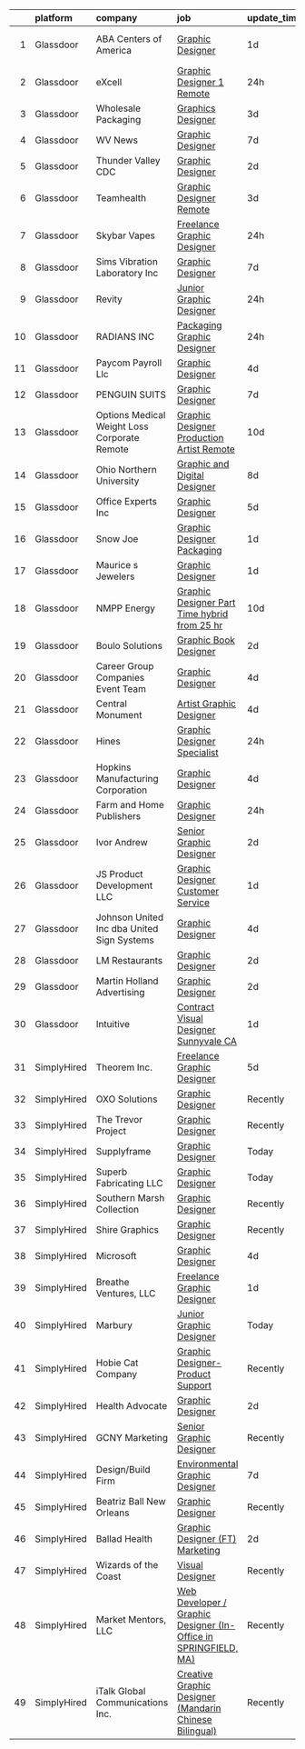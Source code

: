 

|    | platform    | company                                         | job                                                                                                                                                                                                                                                                                                                                                                                                                                                                                                                                                                                                                                                                                                                                                                                                                                                                                                                                                                                                                                                                                                                                                                                                                                                                                                                                                                                                                    | update_time   | location              |
|---:|:------------|:------------------------------------------------|:-----------------------------------------------------------------------------------------------------------------------------------------------------------------------------------------------------------------------------------------------------------------------------------------------------------------------------------------------------------------------------------------------------------------------------------------------------------------------------------------------------------------------------------------------------------------------------------------------------------------------------------------------------------------------------------------------------------------------------------------------------------------------------------------------------------------------------------------------------------------------------------------------------------------------------------------------------------------------------------------------------------------------------------------------------------------------------------------------------------------------------------------------------------------------------------------------------------------------------------------------------------------------------------------------------------------------------------------------------------------------------------------------------------------------|:--------------|:----------------------|
|  1 | Glassdoor   | ABA Centers of America                          | [Graphic Designer](https://www.glassdoor.com/partner/jobListing.htm?pos=120&ao=1110586&s=58&guid=0000018175935da8a6076cb05e5c23cb&src=GD_JOB_AD&t=SR&vt=w&ea=1&cs=1_eb034f1e&cb=1655535001376&jobListingId=1007945159446&cpc=56C4EA4A1A191A49&jrtk=3-0-1g5qp6ne9r06s801-1g5qp6nemkcmq800-c04f9b51ac07e505--6NYlbfkN0DdNONLqhA8z6QrX6vw37qu8cGScUjPKwqVQr3YAsb4-4WTJI3A_wgZHtPKp3tlbSyo1TmHtCwEmZcLf5qFTJxObaALrmLg-3GFEGfL_9TNbCaORMoFGOQifypC56rkeJIVzbmObVa9mkGwU23GvfAWZI0zFobo4tppRH3GlEiah4NblNFZ2AsnrulynuDNOzwooKVLng3Sghg3hgwnQF5iLNxplJXW0F2JGfSwI5b1b43qbAfdDpyd7umlfZz3h1PG3ldoXyqP1c6Adzv_4E4nMZfzaB_bE7nrsB1a-xSwDLZyzXtc6UtNrghhwEPjGiy9GU6cBmgayrwIgHJsHlYvtEMuMtSG7EYrGm-4uC4o6eVsZR8rgqLfwraVzoRwG6uD7rQ_DIx9bxF_YhVkThthXxPu4KTaJdzhfly-dJtyjrCWhn5UfxgzK_OhS4HEQggp6INwPa1wVB-xAuO16UdOG-utO28fAxLKKC4tHHMCUbkv_5tJ7pecBeiORnqdJlc%3D)                                                                                                                                                                                                                                                                                                                                                                                                                                                                                                                                                              | 1d            | Fort Lauderdale, FL   |
|  2 | Glassdoor   | eXcell                                          | [Graphic Designer 1  Remote ](https://www.glassdoor.com/partner/jobListing.htm?pos=130&ao=1110586&s=58&guid=0000018175935da8a6076cb05e5c23cb&src=GD_JOB_AD&t=SR&vt=w&ea=1&cs=1_1fbddbd1&cb=1655535001377&jobListingId=1007948272604&cpc=B63DE67CBF13A213&jrtk=3-0-1g5qp6ne9r06s801-1g5qp6nemkcmq800-c470214e33a7c3df--6NYlbfkN0CmxzYmQvvXo95kKnv9JczyZxfBvvIE5_ipFU4pETan2I-OTHVfNCd-XmhQAEO5gdzsrwVc1z4RQDu8sW28uhcna21rnlwKt1y6Fg26rKA4iEEU9eAvkGyDjpd4OS9St4z4zQREkx_wV8_cPcYRKkONWNAoA9OAIG8q8Lgh3v1g6lCLcCYW4SwCvtFoot46eVjNKwi_mftb7Pn1M-cnTyPuVnBMVOpZiokU1yTPv5gNkEGlmLt6RlzXA7FQvS1tS6tY47HiVFocasrx7W-sbokzql8rYHlE-6CDKVVbRYuvTvLxAU2_xbz2UMhQPqgZwsVsP_XJfxqthwO1gCyyurqvM2MvVDEFC7veyNRrchKJmlKhbjsbeVLjnmxuK-FXmhSHFpjjXnWBmjbz7dU6hXjmWkMR0y8oF_0bI_4PTQ_n7Tz8hsEYHhNWqt3qiOTVWR46UK2tisBgTGF5BXlWzM6iEM1LdSWxSZof_vXRBTgfFAr0KtgMYNUxSX9MNFKn8fPRmx_qzMhHD0Tuwp2RVmKvZ5-UypJ8NGzfNnDUNgDawZ9PxNkRS6YFmXTq59Mb6C7XojRuWDdkC5p1e-nZ98zdUuKUThZXuwmDx70pyjKC7n92aOH3KpzpQ-QIYuQbYLMhnK_ilboGSKTjld2eyoALGthvQU7et9JNEo3YuO-QaQ4K-YeMOyQD-IE2R_6MTB5zljzFAYfKFpqm-q_E2ez4X_lx9cX9dwzblMwQdK1vJ1A-oaWqQ8f36NZebHl_vyK2q7HYnJ0FFsnjBxVpgHaY3dtGNldeXRJRThBM5Puaw-l9_s3M_OeXsSVpUitxgFLX-7vJIR4egTvYrNwY8xPbn6yoywbLCJsz2ULUY1xwn8wi4qcibKbMqd9wxHhLvkDYNHQsHrFBZvN180HsqRb5wI6BFDCCZQ_OLIQUit2I1ZOswzxiljlZdRSPL8ClJy7cEBG-bCFVQZ4brIIUP9LnHlKTRrJ_GmNAvgzFji-SuX4bAwBj8aYVOQz94srD118V-aE4JAsbmwQ8H2CfcEQs) | 24h           | Redmond, WA           |
|  3 | Glassdoor   | Wholesale Packaging                             | [Graphics Designer](https://www.glassdoor.com/partner/jobListing.htm?pos=119&ao=1110586&s=58&guid=0000018175935da8a6076cb05e5c23cb&src=GD_JOB_AD&t=SR&vt=w&ea=1&cs=1_2d98b5cb&cb=1655535001375&jobListingId=1007940301707&cpc=6BBECBC74F3AC36E&jrtk=3-0-1g5qp6ne9r06s801-1g5qp6nemkcmq800-503a9bff55137306--6NYlbfkN0Awap0Ss84xjr4PbLTh_lSRWQtTfyWQ47DnEpNBoAF8LcXbi7sanRT1iM2Na1uhNmpVQkHIfSm2aIfhJKCfeRz63ehLNgn1dbfzJgs5ZXxEd47M496KQAfIWxNdOOl2B9K_QO6xwIyoameBNrWcXHJp59sPOQEpAhfUVzcnbXiy0w_PIxGYYqel0APBBNcalO5xKjs1R1hmbpS6iR6tBvKvJmEIci7012kSJ7BABY5zaPsL28M4tFYiL-7CbJhAiaUFZjIRBu1v7xdZLEnbCIOiuUOSJEUmdKUP5Zumpm0aQX7Fq1Q5usiAWfueGtDasYhVmxq2OrCuGxpJU4y4T0CAdbPRpSQlGGaW1qEEZ5WchVklm202BzER9VEFtJDS8EfWtmZFL4l1WMFS3zYMQXEmx80oi_PAI7pnM1BdLR9Wg84BA8_cE-bqB3Wd-24InFb1icbeJ-XE_hZSyceY_usPkNGGKR5Cu3rIgTm4NVvBNKTk1NhpcRk55kFqs0sjMdo%3D)                                                                                                                                                                                                                                                                                                                                                                                                                                                                                                                                                             | 3d            | Newark, NJ            |
|  4 | Glassdoor   | WV News                                         | [Graphic Designer](https://www.glassdoor.com/partner/jobListing.htm?pos=117&ao=1110586&s=58&guid=0000018175935da8a6076cb05e5c23cb&src=GD_JOB_AD&t=SR&vt=w&ea=1&cs=1_55b39784&cb=1655535001375&jobListingId=1007931310776&cpc=2069669CCECE0501&jrtk=3-0-1g5qp6ne9r06s801-1g5qp6nemkcmq800-5bd1e58282d9b804--6NYlbfkN0DK2-tKwDKxcGMlb8x4qaT4kV_-6hBBILV_JuVtcphrgqhGCsRZNXtpTc9QjN2GSbzu_hOytVJd3R-L5-mFjH0w7HeI59-gYYRvQT4dQKvzTLMqvcqFLjerTnq_LvePslS_YugFcrGkJbfDcPA_4kkukg3yXncFOjRMdZuqgzH1UAsiu_OutDPM3tQ6IlmIHMY69Igs0hxnszZIoM50njFt4YEMXSlB7mJ1cmgwyZw2mwgkdWzVu8V7H5HALv9_QycpMFL3adqABrYjXNwatsvm4xteQgpybHWTsXCT8zi3YsVHkA2MehI-wWnRHNJ1Rr15Zz-t_rvoGSS45nfP-7u5y22rBMdivIxTWmPH_6HekegcR6UvoipsTMK-0l4ezGEOPBDdqMqSOZNraeFNy1E1LRq03JOpO6wETErLv17XaL4mckaMpz4B67lna18x_4f2AFYXgcEVRiKyKh5a0y8OjzkyzWAkpIiJZ-0IcR97HwqGJpXC0PknAnBDLowH05g%3D)                                                                                                                                                                                                                                                                                                                                                                                                                                                                                                                                                              | 7d            | Clarksburg, WV        |
|  5 | Glassdoor   | Thunder Valley CDC                              | [Graphic Designer](https://www.glassdoor.com/partner/jobListing.htm?pos=112&ao=1110586&s=58&guid=0000018175935da8a6076cb05e5c23cb&src=GD_JOB_AD&t=SR&vt=w&ea=1&cs=1_1e7107bc&cb=1655535001374&jobListingId=1007942220928&cpc=63C68CF611DF075E&jrtk=3-0-1g5qp6ne9r06s801-1g5qp6nemkcmq800-d5d5e86b7f37eaa7--6NYlbfkN0AO-lx13pzomzdSppJUWL3QXsQT8oyFk4U4LWH8QC50CmdwjmX8DJUkYVf71zKxKllEtE92kM1wqpWz9gDvH2cbK-kall3C-tON0NMYtlW2RYcAMNnWlsC_4Q_AwmdWhK8f0_hQ-ziIHZUhZnc0Z4MYLFaAiAzZpapNPukqineZSiA00hVwGJI7aw-iBLa-Kwya9HnnvapptiHzr7DtcfJvV-Yfhli3XB1Fmhsck08maGtnZ76zc2Kcnd8EnAhtHgRT76rrMa1cKV567UymPvb2VOm-1SIT722n47cmqPoYVLWtbyY2ruEFlie_SVFBWpW10UI2pOP4floLg5AB5K8ZOBiABtx39R44KFMMvahjCL2qv3oojhX_JPySJdKEXl4u5kwquI5je4FfDU8KJIi7jsem7CYI5TmpkCUFSEsPTorVA5qgFPBF3-zBsQeN0E7YZ2IHEwKpxIith7yuY6SpdX4w3vhyVYXgnwH2de1QQg6X38GMjgyZNN32MUAzwflPAVjQemijAQ%3D%3D)                                                                                                                                                                                                                                                                                                                                                                                                                                                                                                                                                | 2d            | Porcupine, SD         |
|  6 | Glassdoor   | Teamhealth                                      | [Graphic Designer   Remote](https://www.glassdoor.com/partner/jobListing.htm?pos=126&ao=1110586&s=58&guid=0000018175935da8a6076cb05e5c23cb&src=GD_JOB_AD&t=SR&vt=w&cs=1_9db860f7&cb=1655535001376&jobListingId=1007939772563&cpc=47CFDC01B3F81FAC&jrtk=3-0-1g5qp6ne9r06s801-1g5qp6nemkcmq800-44e5ae7485aa3032--6NYlbfkN0B7JmfrMhpJRSMUlHaLP4NRjF3FJg9cb0WKAV__BHI06IkPPY2OTo0TLZctw764p0EF7EBN3xUex5YquRxeNFP5LFfxTk1sLWOywg3ZNQYw8pyARnZZlMMyR2Q2Qzp228xK0w1E9WbEMa44hiiJaN4k2YgrakggvdLEHOXa6kUBfzfNa5W1-6BwqnoNaWW6_WWkbKN2oGIOwpOKE19SPIviRYauLllTYewHXzPnoQ71yc-9w98l-JFEoHw-FbjG_oOKn1f6DOdfg_k0grzcw8o0JZKnF1iguygFmEFbTRkH4kAVCQV7ZzIjIZA5pjnxN8vjNlDSxFGJ9NCKR8n1sfyvawLQ6eJ-6G3zjrmNEjSq3JOfU0UDXMPs1oM69ebbdNS4ZnguMHMZiBGXHc3jfQlxWDmWTazN_wCLtc2Rb1lAxiX2dOLAO0qTeNEM88HM3LQKHXFPAhOAUk0wOmjKzXtciu3lL4bWf7ci2s3ZTU0ki1A7OwQIO9hYMkwo7TkkGcdWzkCgLauNtlHFbg0f42yCJi9cpzYAww-knUbm-I0O8sUtZIljI_EAYbMvKC83UCS6Tjjl56r0nQ%3D%3D)                                                                                                                                                                                                                                                                                                                                                                                                                                                                            | 3d            | Remote                |
|  7 | Glassdoor   | Skybar Vapes                                    | [Freelance Graphic Designer](https://www.glassdoor.com/partner/jobListing.htm?pos=102&ao=1110586&s=58&guid=0000018175935da8a6076cb05e5c23cb&src=GD_JOB_AD&t=SR&vt=w&ea=1&cs=1_12c464de&cb=1655535001373&jobListingId=1007948284391&cpc=F5E96E35A1725171&jrtk=3-0-1g5qp6ne9r06s801-1g5qp6nemkcmq800-57f7afc741dfe787--6NYlbfkN0CHpSnjIPxMtekS58WZl5Olhjo2iWL5RjE_Boe0ccr3FrdQcWsIa6cPpDX8CodFmSEwS3vkOcXe-FLj_3SaI84BhLpukB3UvNR0aZbE3GIGxGajYkm8atln_tPVdOYF8cNK-pIO4Genp2pcDZMHKjSvIoJSFerq_SwkMISZD4sIFe6UhhMkVgT7gZJ0tzJ2iJ4JSfAtc2zJQcl1hIfiNzx1Lgzd3slsSaaHoJ2pEacv2KRYmyLRYakQqxeZeH_W_lbodREsWCi-SAsX5L99iRJtzXJwdHuysl8tlA99rL3yc2lvYGT8pB7Q_LMM9vxdBgufi4xarw2URiOdQCrXICYGNGQNhavSiC8G7Vi8NCrejQrHcrMvDP2GZDg6U4Lq20xC3tJr_MMgydpN7924dQy6sOTPAt-cHF6ePRjBPeyB41jVtHuJurPZk_M5Br4lb4gyo25MNrfyGff9RWsYFhDPN0hTY9oRdQVudif6Uzhmk7ixxyQdJZGQvQYTV0lLVPo%3D)                                                                                                                                                                                                                                                                                                                                                                                                                                                                                                                                                    | 24h           | Remote                |
|  8 | Glassdoor   | Sims Vibration Laboratory  Inc                  | [Graphic Designer](https://www.glassdoor.com/partner/jobListing.htm?pos=116&ao=1110586&s=58&guid=0000018175935da8a6076cb05e5c23cb&src=GD_JOB_AD&t=SR&vt=w&ea=1&cs=1_3bfac9fa&cb=1655535001375&jobListingId=1007932196582&cpc=0F120DD93C91FC85&jrtk=3-0-1g5qp6ne9r06s801-1g5qp6nemkcmq800-576d7f8519144a41--6NYlbfkN0B8kbCzxjhyIGkIGFiOZRed46oypKa-lsFn-Qo5dey_H1opgKr0Ap-Ckkpx7CxPotyaQvFL6YHLGIwLffO16fc74LEvvGijQJIotQw4-1aMBxxRaX9pHy7jykI1b6xItmyqYF1OfHszAPEAvAK-vRmcdt1oteHayHXDgFt5n3_vJXcJ-qJgAo7IlzLtvc4-c_3qb6o2V6WUqo1nWFk-APJD1R6Wgu7bltUOsEw62b-OBFhx0MOQr73RJu7k7h89gir4i8vDO4drhh0xHEPGB8JKKmGkbC8oiOP1v9sGXcKdqNBnwKKzG08bil0QqU7TZZWJIpJpW4poOUbz46ZKI06Ap0JfIwJvnOq_nbKBVegFecu5hRABJD2c4BMURZb9RIhcpNki2qdgjddIWXdzqJJaBmOyV44LE1aK6gom8OxGunY9YZo7ROkzJtHH51YvuyDB3MMPZkO3eCY_3xrGjPhkA8s2ula6y2bdBbzaxR7IIDMpBxpZnLHUPBOFYp5mSdo%3D)                                                                                                                                                                                                                                                                                                                                                                                                                                                                                                                                                              | 7d            | Shelton, WA           |
|  9 | Glassdoor   | Revity                                          | [Junior Graphic Designer](https://www.glassdoor.com/partner/jobListing.htm?pos=113&ao=1110586&s=58&guid=0000018175935da8a6076cb05e5c23cb&src=GD_JOB_AD&t=SR&vt=w&ea=1&cs=1_0a72e7d6&cb=1655535001375&jobListingId=1007947822605&cpc=9BAD89CD83072753&jrtk=3-0-1g5qp6ne9r06s801-1g5qp6nemkcmq800-cc29676bdd1971ba--6NYlbfkN0C2ruSLbldHgJRxGqX58M4ekFWuaOJ1Xy3nZgzYPyc2Kz6crGAHlAQbU0hG0XVEOP3E3poidPkFLwvvK1lyeRUB0bzs3rtB55w-QR9WbHs19T_oZx1B4JqiqK1E3pVifp5TReVsi-5FIG1-pl5IxlRw8VGEywaGgK9QZSepB3XKaImlb4aiz93RJ_MZeyAcWVIk9EIPMpEe6daQ4clwNiY1A7A7Q8NERNOwGxtDq-VZKQlGQdeBmCuJdSa3zgL5OuzsRNVZZLPcq2AWS5PoirjBfovCTc9r2qshxvrafOid6dcHSqJboTLVFt9ZB20tmQRR_eYPDv_ai10qpqBn5ly3QA7HMt2GqhTGQ70Wm6S2P1S34onhAJounfJM5z2j9mszhbx5rZmvHGee1lxaNV_9XbzAhSqIMmgULw-gYxSjG2byFFDSDm1RLPzPjYS9asrZjcYkn9M6328EzXfBjAZOeUu9CuXWkJvZqV2gHn1sa_fFJlLkqzs2M7TWRIw1FKAWUx-A0N0mIA%3D%3D)                                                                                                                                                                                                                                                                                                                                                                                                                                                                                                                                         | 24h           | American Fork, UT     |
| 10 | Glassdoor   | RADIANS INC                                     | [Packaging Graphic Designer](https://www.glassdoor.com/partner/jobListing.htm?pos=123&ao=1110586&s=58&guid=0000018175935da8a6076cb05e5c23cb&src=GD_JOB_AD&t=SR&vt=w&cs=1_60bffe8c&cb=1655535001376&jobListingId=1007946988252&cpc=DE56C24FF6DEC286&jrtk=3-0-1g5qp6ne9r06s801-1g5qp6nemkcmq800-b27725c50c5ca8e6--6NYlbfkN0D07vLZ4xM8mKzszrEYfu9VZ6IU09gEJxuyJWm3vO66-WphVJ9UnreVE0E2KdCQvQ8o3kTVL-Bhwn_3drdZVdPrjzkPHVb-UWCEY1h15NYLNk-EjY1yQXckItqfkYquK2o4SdzJjz8_nMszK9T6ldviw3WSLdKEXQEpZHgFr0c_oWIUvTPpRlNj2kgYFiy3Hf6GLHzoTHjsTgyQDkoWXdyyNonzDspALxedNgaLc1cJLl8FVUO-u8hewAYx34hmQ5rxX4m9eWhyavY3W28Qci-44bKlnkIz0NP2wIZc5Jwnes2aGPP2_UDAJLAU5zP_3SG7xTD0iewRQqgp0noLKUpXa0nUbFCUGhcznr-11KiLaGIrttcRmn3_sxcTMbXIU497MDbBtI8wv4LzY-B14ynNCuIjWRvqBEtD66RPK9AxnIJc6tOwyh06KYG8RwsbeYAP8kJvK-bqUAW0j_IhAMdRtfS4j7C_99o%3D)                                                                                                                                                                                                                                                                                                                                                                                                                                                                                                                                                                                         | 24h           | Memphis, TN           |
| 11 | Glassdoor   | Paycom Payroll Llc                              | [Graphic Designer](https://www.glassdoor.com/partner/jobListing.htm?pos=128&ao=1110586&s=58&guid=0000018175935da8a6076cb05e5c23cb&src=GD_JOB_AD&t=SR&vt=w&cs=1_bbd1ca49&cb=1655535001376&jobListingId=1007936919004&cpc=217C45A42544DB93&jrtk=3-0-1g5qp6ne9r06s801-1g5qp6nemkcmq800-64f2f5df972715e7--6NYlbfkN0DpgGw-HIcDKIrGkThvmUQVo__cmgBjIYVPEhWPn8NA_hL6kGYuvPJaInvVc2ZU6fVIXURtqZKxwHJ_7qdTNVbNKZjzFVeZ2cuV7NJFGAVgQbhRXlPJ3GGIpOeSWrfoSr2Te54ZQzOziz-yhXUXuAGBN0j3bhTrJwOQ3rTN9p-TJSXoQ2zfEU89Yn7-EveJb4OnAgFOsd3wIoz2S2mKw0f15PzW796jd51m6DojSQ2HtFcHu_Pa7fsixSAueHnWoPnUOoBY5auFEgd0gsmfe90kaS6gAM3T7n2yVfjMIhpJJdZPtQLH45LMyOwLBklPkOnPOwYhl-Uz8--Sno6fmc4oKU79Kzg7JJshuK8BvaIM2YwRH8M2hfSQYXADwJaDwHkX9l3k9vHr_PJrebW3M9urFlBcM9KxGzyqOevPa8MCfri4CRJAZu34rhZyE2JeaMNRNNdenznHUavMd42sNjzlKjEmZ4FbEjBo0fZhepBTDmyxAIjzl-FM4XdTHl5fbHkb9l9pjC4nn8tf-6PBN2ovJpUPN7IeYOPrzgpNV4cp_Q%3D%3D)                                                                                                                                                                                                                                                                                                                                                                                                                                                                                                                     | 4d            | Oklahoma City, OK     |
| 12 | Glassdoor   | PENGUIN SUITS                                   | [Graphic Designer](https://www.glassdoor.com/partner/jobListing.htm?pos=104&ao=1110586&s=58&guid=0000018175935da8a6076cb05e5c23cb&src=GD_JOB_AD&t=SR&vt=w&ea=1&cs=1_2b58d3e9&cb=1655535001373&jobListingId=1007931703718&cpc=AF02A8F32FEE2001&jrtk=3-0-1g5qp6ne9r06s801-1g5qp6nemkcmq800-295706155d071add--6NYlbfkN0CB1tmP7rfbaHtYFmPjg1Xv8BJr6DUbyz0HQmM4H563AjxRjcRiypFG5eHhX0ZPISiHZ9rKFkU_R2012U8F7zarl_g7acRfIj56dqTCgc3rf1xYelSwyDUG7Zu9xpDhlNiONg5rSR_UbOtom-D-1D9vou1FBjNO27Fp_vy5yBZrbTZxP9s40emroRXN3AY1ehfAkkbhNlsv4X20WwckXRjY-khKj2DtA-x2O986K5kA6GJCz6X-lyeNzvFv12Da294-DZIib5RGdR4jYOjOAdIItdaMnK0PqOhuHfhOMmqZOyQHE1yZArvX7XCMKT35qtn8U4BMhcjkqvFNZkk-a1u8eQuM92GZQ5Qnn_wdmtozx03Tj95N3Yk1dxXaHjsa2LEj7LJB6YYLCrnyujuvrY-ayojS1JklnMHlQnPkn2WzpuwtikbvT_ty7RuR-ZIM5Eiqy-DG5uuzZIS7X4NbmTUK6lZdA0cKIfcpNB-hELrKzq1-LTjNcfoBEmRfzR77O7Q%3D)                                                                                                                                                                                                                                                                                                                                                                                                                                                                                                                                                              | 7d            | Boerne, TX            |
| 13 | Glassdoor   | Options Medical Weight Loss   Corporate  Remote | [Graphic Designer Production Artist   Remote](https://www.glassdoor.com/partner/jobListing.htm?pos=125&ao=1110586&s=58&guid=0000018175935da8a6076cb05e5c23cb&src=GD_JOB_AD&t=SR&vt=w&cs=1_72585048&cb=1655535001376&jobListingId=1007924226699&cpc=32EE424DE2B657EB&jrtk=3-0-1g5qp6ne9r06s801-1g5qp6nemkcmq800-2bf8d94c5823c0bf--6NYlbfkN0AmAiFrx6EDHmlxYwsl_Sd7CYI91iAkAKqr5ypBzonM2K9-h3HOtVLToDNI3o_6pzCXzk4SrtVfH8J3kFo5wEMzD0DvpkXXecRMRlEjc7mH5J1zl8BnTgvlx2HxHTYNpVDskgwnFMZtj7k9Sc_s5P8ya22oMSSDmAVyrsZbNQaW9oTPC9sKCFNLDXQlymv8J1yXU6WCdK8IWkrJtdaT3pg6x2FJGGAgUIBQT-hwoNCYIaat8lZX_Iv-s8QateJwY8gKYu8WNDskLFlk0E8Ombu2KA5A1AvWpaohmqV04lDaf3dzwpwQg9zDyI2ceI9anM2BVX_XhwHiOQ3hPev4K2zGrr3qTpX5KYudBvpC8esVq2oapUVwyLV5E7GkaKWQMUdMMCuOo8jIYKCRcp3GLb69BEfSAomdww2wVPv8NnOcaAgT5eT-E1Om5QLNnEm8svRJH7qSGHKaYTvSqNHCgauExlKj4tebGOOdJnwKV6OCC1Mw6_OWZZmnewtENqNXnVrWfRe77DNhkzuINPwVgfPPlzgDxbwsdikxnrg3MUd6Au8VsMFiHh2nqbwMnXimiQuAmYaJm5xgdsy-Z6_R6ogD9qVlR5fmT6VU5x5iKSzPS5IttWAGf3tAGHjsF7Mzvck4OtSh0H_yAQ%3D%3D)                                                                                                                                                                                                                                                                                                                                                                                          | 10d           | Saint Petersburg, FL  |
| 14 | Glassdoor   | Ohio Northern University                        | [Graphic and Digital Designer](https://www.glassdoor.com/partner/jobListing.htm?pos=103&ao=1110586&s=58&guid=0000018175935da8a6076cb05e5c23cb&src=GD_JOB_AD&t=SR&vt=w&cs=1_c6f14286&cb=1655535001372&jobListingId=1007929702602&cpc=D1854919426062D1&jrtk=3-0-1g5qp6ne9r06s801-1g5qp6nemkcmq800-67f50c84ac550faf--6NYlbfkN0CL63aioA1SaoB0GgqPQ_RqRqbtnG3m1o0WbEmH7ZwtnCIL8zVPcSljMuDetbDeVLEo-RMnELe1gA8YaUKhzTf4LStZwe3uXp4Bc3QhXb4EtkoMTUWmQN7S_WCAz4lMLo0tY6qOprw9U1Xt2UtgnUbexmE_H2506xB9oFJCxbGjOhn1jGOT4oedw1xoSn41WfRH4dDsFCuBWwckgfrk1jlam4CqUPYTrT2AvvUwHsR4jOLHkXse0cHx3ByQbQ2-7T3z2bze4AAd5bMo002ZlB1eKGkEyEbZ_C3G7DMO8EZJ80tXF6VG5z-4fEf78pF0SM-ysTa0lylg3Qlpni7E-BbYLUmtAAaY6Fj1rxnEjj-qNhgVDFpClb8pKD2G-8UGAjj8W7kXjCamhAUqvfPz1z-eNAsfIIEER3ZiLqqz7cykK_VnCC6Dz4H7KNKkGD59kHMASeKhDlkr-BO7rlWi0ZlbaxnOi6M5hVcX2GL6XqFDk_JmjgKwBrgTa-6l2aRHChvZ7Ep0c-sWTcMb63DGqZ1ZYpzMvKUBZ4Y%3D)                                                                                                                                                                                                                                                                                                                                                                                                                                                                                                                       | 8d            | Ada, OH               |
| 15 | Glassdoor   | Office Experts Inc                              | [Graphic Designer](https://www.glassdoor.com/partner/jobListing.htm?pos=101&ao=1110586&s=58&guid=0000018175935da8a6076cb05e5c23cb&src=GD_JOB_AD&t=SR&vt=w&ea=1&cs=1_a7ed843e&cb=1655535001373&jobListingId=1007933803818&cpc=13B2A17BC67BBEB6&jrtk=3-0-1g5qp6ne9r06s801-1g5qp6nemkcmq800-9bf84d64f7896e20--6NYlbfkN0BzyIYrTMR_AjNKh_kvAG8N613gtHPANQ3sdLTkrtBd-5uEBpCZnEceCY3W4I9hTOJZIYrmx9sWhbHyk5G4AfdAqzB6sI0ihGZG7NNGR9b29UU3RHiIHOgr50RCsfXITGj2i02zJrLF60VAnj8YE7IqkPiBxCHFBFp1Y__8PEd3occ0o9r_ZvHXkpFINb-jv0e0kT2ZLpIhH2wdWO6_Bf6SDyRnn16WeI-ZzR_VY3yUeCpHlUMS8MCj4NeRQ7HHbCZvkMTzu7lU2bS6Tj7ei1PaIPyD3IjHxmAzW9870F6tUjA4PA_pmGyH1Km4bFDwjmNGaEewFgsK7wK10YyZS6Dv_bgSe8YcvZQjE5rDPODDDLOT-FPykkcVJWTkiFTVa4xHwHH6htidpBNYvk7gv-2pXnKLSAbdJSkaHZ3JdXWR_DF38CrR_wiYeL07HmGFNClTgP29UvlVjv-7L3Hbtz9H19y7B-Uq9KZEO9GSFkG0Ms-FakBZlF3N2rziiRoJsvk%3D)                                                                                                                                                                                                                                                                                                                                                                                                                                                                                                                                                              | 5d            | Kenton, OH            |
| 16 | Glassdoor   | Snow Joe                                        | [Graphic Designer  Packaging   ](https://www.glassdoor.com/partner/jobListing.htm?pos=109&ao=1110586&s=58&guid=0000018175935da8a6076cb05e5c23cb&src=GD_JOB_AD&t=SR&vt=w&cs=1_454b8433&cb=1655535001374&jobListingId=1007945537238&cpc=90C4CD7F4113B630&jrtk=3-0-1g5qp6ne9r06s801-1g5qp6nemkcmq800-e08c966617f54369--6NYlbfkN0API7c6ipb5a-SpimxLJwy47ByrdPU-b9RqCRVfhpWhTrr9b74dt58mfTG5jxvYLwqNjjwanPQep2Iqf7gD8p8T9GkhJAK9ZfyMUMNbLJStznARDgibL2AdwB8Zg1RZXPxlFjcQAehalT9SJ58-56nvNdvZOK9fY7cYDAiwvttcpOdMcAR4jWv_IMPx3mICT_sGMsOQdLA7yux-fa2RYx-QJAl5dkdpWRPqB-dS-Jky9sprA-EGyCWAoHksQgq8aQi-61a_XMuWgYeHTwVuVmQQlMZ8D27S7Xwg8_MUpugSpCAJSU_r2TIuAQ3VmGAfUpFxcWJ9Uh__KuQSw5M9mGuNimuUE0-WFd1A7MAekNFgFKFZftoIezPt_86vrGjFFJ1jyBbqLOBhgqHGUHGUuV_1MqG5cvnOkxRavRb8tn6yJOYoUimFkEQKuaB3sNj-vo-ajYgapIUBEv3Hx7xSK8bsHcUjTvHGiQnSArS9eyftvByxpGU0n3N_gIuJPMkDFcWs9_YZGcFRbR5fePRN2lT8zYqeiwH2hwX9k8iFeb7iMw%3D%3D)                                                                                                                                                                                                                                                                                                                                                                                                                                                                                                       | 1d            | Hoboken, NJ           |
| 17 | Glassdoor   | Maurice s Jewelers                              | [Graphic Designer](https://www.glassdoor.com/partner/jobListing.htm?pos=127&ao=1110586&s=58&guid=0000018175935da8a6076cb05e5c23cb&src=GD_JOB_AD&t=SR&vt=w&ea=1&cs=1_7c7e9d88&cb=1655535001376&jobListingId=1007944737193&cpc=63E4514951618C5C&jrtk=3-0-1g5qp6ne9r06s801-1g5qp6nemkcmq800-dcc290c3d2d8ae28--6NYlbfkN0CdcVd3SDA1nO7RkKTAACmPV4xEt72Vls8LI2dqcgyOeMwQfCOCtDjP9cK9FjsJG_6S-JpbsrUfRjpFhovfbIm7bElIb4IcS5tvtffrexHKe-5LRVbCJ8N25pUCF2FBD8-cXHGg9Wtve33PTwMpc5NQS9VEuMMOh2xv1Vtt__Ltbb7bt5RDsHAibLg_eT1m8ZEcPL6I7umeYRl977N6vEbgRpA-TQpy7awpLEKUkGl62J3S_OONUuvHp7vB5GZhTSHyAeiOAjoEEirn37fWazGGF7YTTbJmNUjhn2eqPCzlWxX4OpdDxJ5-lYe_jrSJe3v6mo6vzcM47pTE8TjrQbZ-qZAufYjFO2o2-XbVvpnpB880BNhMv8fDuuwCqzE4nJrZ2Q3148fTmlcLfh9BLNK9ley_NlBK2wTeHXRXMrSdTrRQ6s3CCNpMteqNukDOuwcBdsoEAUxJWnpmfPojb0UNnfXEVO7s-dorLeAtOerWSkjNjZIJqAKlb1KvVeGj37j_ZMkSxGXaAw%3D%3D)                                                                                                                                                                                                                                                                                                                                                                                                                                                                                                                                                | 1d            | Miami, FL             |
| 18 | Glassdoor   | NMPP Energy                                     | [Graphic Designer Part Time  hybrid  from  25 hr ](https://www.glassdoor.com/partner/jobListing.htm?pos=106&ao=1110586&s=58&guid=0000018175935da8a6076cb05e5c23cb&src=GD_JOB_AD&t=SR&vt=w&cs=1_6f997122&cb=1655535001373&jobListingId=1007923932109&cpc=3999BE48C643E528&jrtk=3-0-1g5qp6ne9r06s801-1g5qp6nemkcmq800-4d956dad7530030f--6NYlbfkN0BIZELd30D1RuSFDo_ujPNYq8JrawGhoU_HLSGwED9p5_NaiI97xhXIFsnmOZqQ9NAUHv8IbI2JFdmPB1vqV3zPNqtnAUdCqwr45HVbgA0CYwbBBWAm_O9D1gUVj1N4E2aY7jDX1_Yw_ahurwRsy73KWxh6LUzjDhbHOb-aUHnd3Yb2676AFj9_wUzxTlzrVXjlYGoOa64flnr2k3BNaZtl-pyQY-VHwLkw2MWh60N21G1Az4p6vlEwQaNKoksumwGoaIm_6kGmcTHpmdodJXpm1jsT55028GT1h5aHAIhwo2d8sCDYg6We5kH5tWAaFs8iXRartAUp2VjCTlDuq2z2L6U-c1B65VK6k7SHZZ9Mj4_D2Nw7W4oVSVfAD_YDXY9xmzj-Dbf5KRqMSOoYk36-LsBejXuOiLANswVZ9en-zylRN52u3jN1fhmTjogWHfvuTkv4rvUAy7-7hBXxTtd-dNoBPmsQ90Y%3D)                                                                                                                                                                                                                                                                                                                                                                                                                                                                                                                                                                   | 10d           | Lincoln, NE           |
| 19 | Glassdoor   | Boulo Solutions                                 | [Graphic   Book Designer](https://www.glassdoor.com/partner/jobListing.htm?pos=110&ao=1110586&s=58&guid=0000018175935da8a6076cb05e5c23cb&src=GD_JOB_AD&t=SR&vt=w&ea=1&cs=1_61eeb4e9&cb=1655535001374&jobListingId=1007942616571&cpc=8795CF9063CD573D&jrtk=3-0-1g5qp6ne9r06s801-1g5qp6nemkcmq800-2ca57699d42742de--6NYlbfkN0D27ridyL1cQZM6mrVFW_EFdxxojA_U9myCx73wBqri-FCJMhMa0-S9wi5SOjRz7GN8ZwLJKac0MvPtl_dqoBrmjLYVmyFztz0_QPUyROEYTlTtMXT_9NHRgkRoox_aHK2jJ_8ZcWhMXS5MB0IId5kqmPxDO9tYDiSGcL1FqU5YxvEd_R_JD_MZgSO5-80OF3yreNAdW0LUiGdz5BTdQucM3A2FLXvZzcsS8qR2UA-ijbK4svn176G7w1Sd5SMWSL_Zbw6UnKaJTVKPdwDungT-5lR15aKsFCoDPb7sU67N-lB13bIBpj7x5rH9m5BOrz7vgPSzRzDryG35k9Z5lXWlnjoUTRDPLBd6t8WcxIbODkgsoqyY045HRzOOMwmdpB5e8kpZBiNyrr5xycrsIUMxRRvD2ZYbTVed7kyKed0Cmt8thsD-Kse436XInYJgZQk3JcSaO1dHbVFUsSCYx-IZsfmo_cvD-XAQGMIB9PJ5dubo1hm7Su4cIZ2B_9QMuw4%3D)                                                                                                                                                                                                                                                                                                                                                                                                                                                                                                                                                       | 2d            | Remote                |
| 20 | Glassdoor   | Career Group Companies Event Team               | [Graphic Designer](https://www.glassdoor.com/partner/jobListing.htm?pos=129&ao=1110586&s=58&guid=0000018175935da8a6076cb05e5c23cb&src=GD_JOB_AD&t=SR&vt=w&ea=1&cs=1_2e14131d&cb=1655535001377&jobListingId=1007937042280&cpc=451933188B21919D&jrtk=3-0-1g5qp6ne9r06s801-1g5qp6nemkcmq800-22a886262a2af1b8--6NYlbfkN0ADKcmrEHhDhnI8w-excfqNuB7NRzZ9OQYPBg0zbWgSB9JRKyowyC6VB67Xch5xkV80G8wAZm8-1MfhUf9cAnV6jLJGCj3TxjBa-JyKzyK0Kok0hw5B1XoojqYqxEeR2KRYIYyroKW04mAZz4zVlCaVto-0wdOYpVBXyYjV1M8T1GFaqs_Mn3KvMG9pQ1QDGK56H_VDa8_QhuUM7HXC-LWFI-b5VRUNLEGt5pougVjkYtM8Ska3oT5SwOFycKVet9nSa9jBUw4tt5rz9aUhEiiIBVBSteBUYNtBbQjk6M2he6JhcvpX9twogNTPgs3eRCwNdlBz_rBVAzoueo5DeZckadvvT65oE-P-j4-okXb3IsxNcDOIfh7T88uWGW2ZRXHLHH2RBIhbmwLWofxKQ0lFcka929BskZy2AkNuYnVc74yjwB3T_6lu3ku4o_VYWTwlAAqDq9Nx1IdXbMi7MB3kR15uD_vQnmXSzT76Pi0wc6IaiL4cU7oGveX5FyKnc_M%3D)                                                                                                                                                                                                                                                                                                                                                                                                                                                                                                                                                              | 4d            | Irvine, CA            |
| 21 | Glassdoor   | Central Monument                                | [Artist Graphic Designer](https://www.glassdoor.com/partner/jobListing.htm?pos=107&ao=1110586&s=58&guid=0000018175935da8a6076cb05e5c23cb&src=GD_JOB_AD&t=SR&vt=w&ea=1&cs=1_a09ae9a2&cb=1655535001374&jobListingId=1007936107765&cpc=F0D43F17ED76B3A9&jrtk=3-0-1g5qp6ne9r06s801-1g5qp6nemkcmq800-5da20da16aa74c3f--6NYlbfkN0AY4guaBc_odNxnJHTncvfwFu86WvDwtbc_K-gSZc1x5JfFjz3bTmW4o4wuodptE9AiFRYwzxa9T-Fgp8lpccgMMS4Ssqkvs1X574bZ49JeTqRo5DA3ESFMEq4-D53t_atFvmDczupKtJsmah0euTcNdi0zYcRu8HkvZyBQgBRF_-Us4R2cM6as71akGI7xd6GjmUQ1xp4mtd66cGLf47FeUO01aSfDVHXt2EVEcRvbkeizzqjjqZPpKKC7JauznpWn7wlzAQGq3PPPEtEKCdzcl05FcvHQSlX-Qe_BYnDTLxGTw-BGHil2-3274aEJxjw6AOqpctmIrZVqt-bff85Xap5nWR-6xHElpafok5GSr1wfezE6bww1zOGXL1a6ZIa_kHjt-1f4fj4YkM3hHsAfIN0vxQZL8SL2QHmhyu7UcHHG3MhQKWEJCz_mG5yKR_H1SbYcSiTQIh4a0Ln4NjUdIDWVHceCum50BhcWa0v86dnhB2qmpjJIklCPmaX4fNL8KqvWf6z1YQ%3D%3D)                                                                                                                                                                                                                                                                                                                                                                                                                                                                                                                                         | 4d            | Keithville, LA        |
| 22 | Glassdoor   | Hines                                           | [Graphic Designer Specialist](https://www.glassdoor.com/partner/jobListing.htm?pos=122&ao=1110586&s=58&guid=0000018175935da8a6076cb05e5c23cb&src=GD_JOB_AD&t=SR&vt=w&cs=1_3314ad5e&cb=1655535001376&jobListingId=1007948103486&cpc=FA84DF7EA1EC2398&jrtk=3-0-1g5qp6ne9r06s801-1g5qp6nemkcmq800-b67e839f9d57e1ff--6NYlbfkN0BWVtuHEz6AyLENZZH3gEjPS7Gwob6ZhKSPXajVqwrpD3OBljrUokon_Y6eCt-wPOBb3t0g74tLxz3WOjvGWdBB5nL14vzv4slJTQgKp35CU4_YotHTInHn4Nbn82H1zg3Tqu8rQwG3ofoKF7zncS8i3d-keLFs3OmWXYI-xsNzW2H78kgHUYOkGbNe5KRKsbFZKTrTlTzsE29PeXnQ0n-dMQopoflmOf_5gnVKlbbWBooKAwe-wDz9ALebHCmg7nYQfPdeOWww5d3zpsXGJfRjhWb_i-LqN8K-6thJD6tnvShw_CjHgH6wt6xoPRZe2yQ_EFmdQVYDK9m-B74-DcfXd1rrjc7PbozgULccG5pZEBWVNnzI3CuGSgNi89hX4IdI0qqk6zeOdEfVCeso12rJ0fokkabANeJapKEqWTmgRfxF5V9GhkzQrCLNU6rVtUqjEGOeW3v-LHP5OeSGqXzg-EwFzXoDVrU6mT3na1gf0sKBLdVCGKktYb3XaisunX-VHw2oYYjSVSe4f7FCjs-MzhnW5AhT-Ro%3D)                                                                                                                                                                                                                                                                                                                                                                                                                                                                                                                        | 24h           | Houston, TX           |
| 23 | Glassdoor   | Hopkins Manufacturing Corporation               | [Graphic Designer](https://www.glassdoor.com/partner/jobListing.htm?pos=118&ao=1110586&s=58&guid=0000018175935da8a6076cb05e5c23cb&src=GD_JOB_AD&t=SR&vt=w&cs=1_b4c7d315&cb=1655535001375&jobListingId=1007935715579&cpc=A1F772DE77098288&jrtk=3-0-1g5qp6ne9r06s801-1g5qp6nemkcmq800-17931b437e0f4ac4--6NYlbfkN0B_HvgE05pFSkb_Z5lsewMK9saEU9PR9pR_cTHu3KaFsA9I98-t1mhiXZT8zNDXCGTZABpNc-tMP5tSQITCLuaKizOeyPQr8nfD6vUWC_zKruifCsQ8DnLo13TyBRwskBmAXuKEvWxrzXie5d3oI1XFG5HYESnpNePmKOWqJGUi6wy_iduJsY-hg-ZP2mMM9gimIdAXNN2o28g1ERcNVNudoH2vGBcWDQ9lRCnm_JCTggNXpBPFs46gWMrLdwNBWCaY2bgpxR2M6ADSBG24Mj3ay5yPliwA3xtzRNYUtKuTrbA-72F8S0wUNTI6vJTn9TxAxwCsIDbniEuPQHBSYVaAVQ8D8SLI987UfyQ1SfCzp1I4zBIPJ8UnTrEqQqkWqGgXd3vTZR2ADC6Jdrk1UjDCH0X-_KQehXSOr4JsHAV5wThApEYBx7xy0MXlfxGIFcczvQAp4wT9cEvCPmrgNCYivgR76i9XPFE4XYx-I9W-1N2nPPmfRF52HYaBBxV-fGVnIvJn7tztpQJCV5jb-mXtFJ5taj9AyRmCygIcwj1V40rwGU49wqM2mBhsWBgZ1xxdFib9a74onFBhg_aBrLm060NdFPjxpHKIyRcuDy5FU6T2RjszXMfpZypl0q8MU18%3D)                                                                                                                                                                                                                                                                                                                                                                                                                                   | 4d            | Arlington Heights, IL |
| 24 | Glassdoor   | Farm and Home Publishers                        | [Graphic Designer](https://www.glassdoor.com/partner/jobListing.htm?pos=121&ao=1110586&s=58&guid=0000018175935da8a6076cb05e5c23cb&src=GD_JOB_AD&t=SR&vt=w&ea=1&cs=1_2e40cbde&cb=1655535001376&jobListingId=1007947633196&cpc=FD0C804CFA90C8E1&jrtk=3-0-1g5qp6ne9r06s801-1g5qp6nemkcmq800-bd6347ef7bd1089b--6NYlbfkN0BxkLIcfe0oqaYINownie861a0BJtkzmJW-WyGv8J0JYIP9BFDUIq9bo0qD0V0fUvrj3cEux6IynQvE2ZK-wibEkD6V_SLAvSDk_8z-4_1M8WTeYUwuNPw4tYwL1kSk5jWEVyzoOS1Sr1bhhEJVsAAK-sWzjdrfgB5K5Af7zywv-KTqSpFN5NvAFOhj9D4aTjiHDJs6Aep0FgvvFfdfE6W-QCSN9IW5uPIGuge9ZtCQsLn5bdkZ0CHG8qG4LsihlJEgjNlxS57w6RnJnWygECUtjqXJ3pbgtWLCoqMDsOFSzScNp-mKgl1iWnvK8Q-9dWC5B1SF2FQW3iYIBkFl4ho1YUvnlI8-Cwyc0HaolVcl4kGsQHS8ygNGXMTkl0dievdQ1oV7XiewOLInFHS5dZMNai-ij3F58YfiVBljfExX-vfeSKMAqAuJQGHfUyCfqQqWIAuRtmbePujzGeVZmQU63WqNcDwTjgXwMTQ8aJQsCJW-Xow05ug1UwvslNyuzs0g1eRna1aQnw%3D%3D)                                                                                                                                                                                                                                                                                                                                                                                                                                                                                                                                                | 24h           | Clear Lake, IA        |
| 25 | Glassdoor   | Ivor Andrew                                     | [Senior Graphic Designer](https://www.glassdoor.com/partner/jobListing.htm?pos=124&ao=1110586&s=58&guid=0000018175935da8a6076cb05e5c23cb&src=GD_JOB_AD&t=SR&vt=w&ea=1&cs=1_6b481aa2&cb=1655535001376&jobListingId=1007942290238&cpc=496C5EE6B32F83EE&jrtk=3-0-1g5qp6ne9r06s801-1g5qp6nemkcmq800-887689adf52fe82a--6NYlbfkN0Cd5ZvLdai7cR0fypH5_WiGezUQesq24dbKuF0ly35ya-DdLtg6_ErMht8dQGTtTAhajMJVVO_LBOtdHuUD-AN8Rfen7NO-pn-G6do0ZgH8a_901_So75q8MisAbTzOvlsucHHs-GKgsKQ6LQnXqJ26zsJ8zkgvbA1c2z7iFNyUswCbV27VZAVMa-vtZ1PkKNpdy-NdiD8SqIfK6oi9xtHVE_r3za8K0x0ptZ22eF8VuV-Rpt73JY2nf7E66lkVX83sjj1MGjDOd14-3D56XXd2cNCZvBrPCLeQlToabH5LNgHHUR4ZBqlg6nlr2N5iwG7dLFVX9r1y752MYP7QnaApFE1e81rppo6GhbnCkq7lKlH04Z_XUlcLUAegynWQZsgAoFLViJaUZFp4P7PkN858Ou8feO-C7KoHeh1oT2BDSpVzwYZfENEkJKtRVYnddL7IpP5Ox0n32bNcQiYkiXleH_aBwFa-Xragk0wVn37UAwCntbrB6kGoJeMnbJ8rBaX5T9K2Es_tiQ%3D%3D)                                                                                                                                                                                                                                                                                                                                                                                                                                                                                                                                         | 2d            | Wheaton, IL           |
| 26 | Glassdoor   | JS Product Development  LLC                     | [Graphic Designer   Customer Service](https://www.glassdoor.com/partner/jobListing.htm?pos=114&ao=1110586&s=58&guid=0000018175935da8a6076cb05e5c23cb&src=GD_JOB_AD&t=SR&vt=w&ea=1&cs=1_a6dbd994&cb=1655535001375&jobListingId=1007944659192&cpc=18E4F2D8CCA3E56E&jrtk=3-0-1g5qp6ne9r06s801-1g5qp6nemkcmq800-330b9dcc019afc12--6NYlbfkN0D788tVLZnHYB2JKTLmCXo4PydfvtZKcdbYx6lxKaz3IjTqo4azoijW7EU5uu8viADc-x94tMY5SH4J1SlPale0aeUPnrW13v6cE11NI-dbDe7x9ZZmnX5MAyTIQGBh8-OwKEvYtj7bLl6qo70XCsjOeYvV-Aqi8NzPJaGLic3V_XED9wrD52fMFrn9F0cdbynOauAQVAixpyxZrKeO7x12E7uXqL_0oYLzmR6fwIM8-p_38bwtVcAaBP2CYb0nJgYJku3X0iiMO_btFa4jgDMw1dG2Wv5Gtrh9ihyb48f0LfzZvjamampM0y4RtyAsYtTw_edlIWyjJ8xFRZ1PqVrRxE3yrjIWuq6ZXR1ZShYDAIBwxsu8uA3s0IKdr24wWCSGLmKirIbtgflUeaHngNEMOlDRGjmn3l92VRpMs1aXq7TlMYjfYT5Z7TJKVhYLVpbwhVRX22ONzkf_Dj2kPKgPwVUQ4aETNlpfdg36drvJltK0L72KK9E0IiY1yip-I1wFOYesfrUb9Q%3D%3D)                                                                                                                                                                                                                                                                                                                                                                                                                                                                                                                             | 1d            | Holland, MI           |
| 27 | Glassdoor   | Johnson United  Inc  dba United Sign Systems    | [Graphic Designer](https://www.glassdoor.com/partner/jobListing.htm?pos=108&ao=1110586&s=58&guid=0000018175935da8a6076cb05e5c23cb&src=GD_JOB_AD&t=SR&vt=w&ea=1&cs=1_04eb7b06&cb=1655535001374&jobListingId=1007936566949&cpc=A47415DDCBEBC78E&jrtk=3-0-1g5qp6ne9r06s801-1g5qp6nemkcmq800-98c0aa007ec5d8db--6NYlbfkN0D_KRozbKJx95I3LRYgbj09bqBDFeyQG4s8tCOB31p2DPGqDnP74lNqsvaPe2ecwG8P1VYApAbY8BjCyVo7vL1IHJgkXV5mZSQiMeo3dY6d4kkJHOLKAP9ITRCsEfOgOhTdALJCAPJSZHbsz1VrmNPbGMhAjbQkhpEbgHTgGAAK_zRQnCY_dd-vSX01iNLrbS_qKDfFLJxlNtQIakqFCO6dD5v1ieXJ6l3tohjoLBosfPlzgKoxSsXzzJJ_bqRcbwYn4KLWdJp-LCdmzUnDr3tDavjBIyPhU_K7uIxOh-EnYyPfZecZTeUuEZ5krKP6IS5YlWj0ithHkLP8G26NxmIeL8g288YsBuF2qKHX3Z8mnzqgbRnE2pa4vl3wuBl1J1nnVkFQWpcS8XvkKG0EpxvPkwbApPwJoGrYUrrkVUvSxg4nCTbVg4hVXHKfH_Idt--6ogd1PGTfyIl4mMKzOgFKZl-1o90R38iqhnKty87mmSle7MyWO4W6FrYtB_yacxM%3D)                                                                                                                                                                                                                                                                                                                                                                                                                                                                                                                                                              | 4d            | Modesto, CA           |
| 28 | Glassdoor   | LM Restaurants                                  | [Graphic Designer](https://www.glassdoor.com/partner/jobListing.htm?pos=111&ao=1110586&s=58&guid=0000018175935da8a6076cb05e5c23cb&src=GD_JOB_AD&t=SR&vt=w&ea=1&cs=1_615916d8&cb=1655535001374&jobListingId=1007942123548&cpc=A8EA696C92E7776B&jrtk=3-0-1g5qp6ne9r06s801-1g5qp6nemkcmq800-9355f49ed7976726--6NYlbfkN0ALnDMRWm1HfwJFdWH6BsOz-XEP3V1ZWzyUzYGcNotn64ZiQDquOGZYQTVtyDvp-2w1B0YauPzBmzDXnk5Fz0JI_WtRglRC6mtS1Kaw-bXdts09ZepYpmieaHbN7mUnlOnQkg_vSkqvCK873EgQxqS88rWFPgsRBQt2srVUZKLwcYF5Y6GtcxgDxeuLXygpZtKlSmuY3dUBb1vTTjbyQvBrQGs7bSUktGK4XCJ-IP2TfR7GkOm9oJxt9cMqChwRWb6-JKeH3nRAbB22ENxCA5U-fh--C_sO76VRPb0wW9lsU6g91duBKZ3krICol0Q1DCKD2_Ejamp-jL8p8l7fu5Lhil-a9koen2MS4VbMQBhGKx4NslKEeZ1XUsA6wWsb9MXm6yYPiocvmVuPiAss3cqnYe0Wa8riglhX9xQAGh8sZgT7CHGHGG8HNtsTPsoIk0uSGrXwDAtatVKHNrtjStHaUYjf_SIFVeKBj-EvNp7UcHBSvOHftV9KfOhI8IFdj9MBy34leJf4JIS3ct7FiFFgnf0qkKokG34wBBZOVpc6jP2oludde0XZ2977mdehzo6cbjYRyQun9JIVkwEy33hv8M5wZcTQHnj6skk5JGxQeSkS5vDP4o0e0IRfRTIWl4Kkh5BLKNPkQFubSpu2BKAyQ90QlITzhIM%3D)                                                                                                                                                                                                                                                                                                                                                                                              | 2d            | Raleigh, NC           |
| 29 | Glassdoor   | Martin Holland Advertising                      | [Graphic Designer](https://www.glassdoor.com/partner/jobListing.htm?pos=115&ao=1110586&s=58&guid=0000018175935da8a6076cb05e5c23cb&src=GD_JOB_AD&t=SR&vt=w&ea=1&cs=1_7c417c43&cb=1655535001375&jobListingId=1007942174217&cpc=74FD5BE86273CE52&jrtk=3-0-1g5qp6ne9r06s801-1g5qp6nemkcmq800-c245eb2923de5b35--6NYlbfkN0A953Z9EfJZc5Z9y7Wb0NkuJO-5BBnqXCJSieP3bN3oTyWSkGfeYf5lrJnADwzqQov032bT2S5uQQ3xofbXj8agZ7SxxWklclRPlwYLKzU8T-pfStHvFYfL4R5Y3jc5gkQWQV0jxmYPy9SbO1lRxXs8IqJcxFFpsIHFS27zFqHhzoD78NeW4pwKKPtSFq7QtAOCKeE57TnvfRmzkn3QkWkQfD6f6KVKou4AMzldXxwW1OrYEOVL040LKA98l00N-H1ePLj2WFgEkdps8pWfn132wGETaKNpF6O8PHWaQnwpvAWEUaj0EFY78FsOqlKyOcroIz4DAtfbcK5ybMOx5_Dnt23CIXwzRqquxXz-ycL2O1Dx-n2DRG1DJG4seEWrVTChEIYaSeRQECbe-Yjiiw5PHukxWpZHY4Jv3aI8pfD50xivbjRxntaUTnCHqc4m6OfXcBOzQiSa0x9Ao97CmAcpSjdwSp890ONCEVUp-XKm0fX-_WhFwZhrvAvtsvHnw2uOhIJXXuen3g%3D%3D)                                                                                                                                                                                                                                                                                                                                                                                                                                                                                                                                                | 2d            | Anderson, SC          |
| 30 | Glassdoor   | Intuitive                                       | [Contract Visual Designer  Sunnyvale  CA ](https://www.glassdoor.com/partner/jobListing.htm?pos=105&ao=1110586&s=58&guid=0000018175935da8a6076cb05e5c23cb&src=GD_JOB_AD&t=SR&vt=w&ea=1&cs=1_c6a5d6ee&cb=1655535001373&jobListingId=1007945378017&cpc=F41FEAB56D215062&jrtk=3-0-1g5qp6ne9r06s801-1g5qp6nemkcmq800-76b925e9aeea53ba--6NYlbfkN0Da55cD5SyBLpPH7k1CrVrulUOH2z8rmQzTVue5eMZiIWMOESjNKa5vE6wb6xy703ky7oYqgUHLU2DDeGKonN-Lf_CQFskaF68PnWCS525L4bAEfkBurPdE2geZSsAykddBBevtlKtbOFAj_P6EIRRN_iH7QF2eTc8oflGHRm1V5mi2p_hOqej3UO6dSjdOjq58FEYnhKC6AOr1Bs1qRsIR6JpDGv97JZJoqrv3PH6Hs6o2vK1bU_vuVRzDmKwbL87PNE-PLzMZS-hoCMo7nSnDjae2PzgCX7IbJ3XPmY5YodjGe-i_s4nSx61JHXgQWyF1GYjf10g4d1XmBL3KqUzoowj2mlRcBp-08UnpV-PZ4VmGRAhCZhrIV8gIPd0FBYEf37UmWbmtEAz9CjnhKe3V6cv87w9D8cjQeqYQ_CvYZ36Zcf8g_YgHwFRIFepzY2WGas9bD6ZITYL_g6cNfwI8obBfZXBevfmNAEfKoOAIEA9hB1QYcisqqF3_sY2_sKIV4OWxW5JGoYehB6DsyHs4vhXKVOvqFdeG4494whroM-wtS3dydjx_P8-toRG-7iKvQvVOjtb2SQWeF2sOBVWaWOCTdK6zUL6uvrEYdQZfxLrFMZ0hg25Y)                                                                                                                                                                                                                                                                                                                                                                                                                    | 1d            | Sunnyvale, CA         |
| 31 | SimplyHired | Theorem Inc.                                    | [Freelance Graphic Designer](https://www.simplyhired.com/job/X9uns7gwmHwlm_ccFdh4AiB-UXISgpLZ7m-DP3rc-uv3Ok7Ouux7Ig?q=graphic+designer)                                                                                                                                                                                                                                                                                                                                                                                                                                                                                                                                                                                                                                                                                                                                                                                                                                                                                                                                                                                                                                                                                                                                                                                                                                                                                | 5d            | Remote                |
| 32 | SimplyHired | OXO Solutions                                   | [Graphic Designer](https://www.simplyhired.com/job/BXUyWLRJM5GqlXxmpwBw-g_A_qs7M6-f7IDZTvQqqHxFROKtKw3p1Q?q=graphic+designer)                                                                                                                                                                                                                                                                                                                                                                                                                                                                                                                                                                                                                                                                                                                                                                                                                                                                                                                                                                                                                                                                                                                                                                                                                                                                                          | Recently      | Adobe, AZ             |
| 33 | SimplyHired | The Trevor Project                              | [Graphic Designer](https://www.simplyhired.com/job/3rYMdKhSr6EpWm-q7r75M2BLKTCb8o6XTtAQHf5ZMFgbG5OOrbXAnw?q=graphic+designer)                                                                                                                                                                                                                                                                                                                                                                                                                                                                                                                                                                                                                                                                                                                                                                                                                                                                                                                                                                                                                                                                                                                                                                                                                                                                                          | Recently      | United States         |
| 34 | SimplyHired | Supplyframe                                     | [Graphic Designer](https://www.simplyhired.com/job/HIIdxJS2LkUY8u1Sf9xvcaBRGRuhfVN1OSaq2EcvjFACuKXSMb8rjg?q=graphic+designer)                                                                                                                                                                                                                                                                                                                                                                                                                                                                                                                                                                                                                                                                                                                                                                                                                                                                                                                                                                                                                                                                                                                                                                                                                                                                                          | Today         | Remote                |
| 35 | SimplyHired | Superb Fabricating LLC                          | [Graphic Designer](https://www.simplyhired.com/job/znvGrovA_mtMPhIR0yxdh7XqMlB1J3cVl1K2YokSsgbZXBFhwYJejg?q=graphic+designer)                                                                                                                                                                                                                                                                                                                                                                                                                                                                                                                                                                                                                                                                                                                                                                                                                                                                                                                                                                                                                                                                                                                                                                                                                                                                                          | Today         | Remote                |
| 36 | SimplyHired | Southern Marsh Collection                       | [Graphic Designer](https://www.simplyhired.com/job/BGGes-6xxGWB8OguqaXt-O-Q1LcM7QfHrW5DBHBydl0cWomsIZf3-w?q=graphic+designer)                                                                                                                                                                                                                                                                                                                                                                                                                                                                                                                                                                                                                                                                                                                                                                                                                                                                                                                                                                                                                                                                                                                                                                                                                                                                                          | Recently      | Baton Rouge, LA       |
| 37 | SimplyHired | Shire Graphics                                  | [Graphic Designer](https://www.simplyhired.com/job/qd8IOzasmMwcHsPHgTFsqbdn8uKCom27nk6lrw4BK6xt2FDUmiPo4Q?q=graphic+designer)                                                                                                                                                                                                                                                                                                                                                                                                                                                                                                                                                                                                                                                                                                                                                                                                                                                                                                                                                                                                                                                                                                                                                                                                                                                                                          | Recently      | Park City, KS         |
| 38 | SimplyHired | Microsoft                                       | [Graphic Designer](https://www.simplyhired.com/job/uYQkYMFQHlWfJRd_vAdBm9lTGmxMPl7KJehCIpHQ9w_7i7o0rH7AQA?q=graphic+designer)                                                                                                                                                                                                                                                                                                                                                                                                                                                                                                                                                                                                                                                                                                                                                                                                                                                                                                                                                                                                                                                                                                                                                                                                                                                                                          | 4d            | Remote                |
| 39 | SimplyHired | Breathe Ventures, LLC                           | [Freelance Graphic Designer](https://www.simplyhired.com/job/02stdftU2r5i-s9sYdykgWiOlj566ZkrFBmzPJKyTADIf6J6qcGcpg?q=graphic+designer)                                                                                                                                                                                                                                                                                                                                                                                                                                                                                                                                                                                                                                                                                                                                                                                                                                                                                                                                                                                                                                                                                                                                                                                                                                                                                | 1d            | Remote                |
| 40 | SimplyHired | Marbury                                         | [Junior Graphic Designer](https://www.simplyhired.com/job/MH8gQthZdwZl4mhAOI5f9bItaWa8oPpv_aqPrn1pKm0Dzb0oAGGYEA?q=graphic+designer)                                                                                                                                                                                                                                                                                                                                                                                                                                                                                                                                                                                                                                                                                                                                                                                                                                                                                                                                                                                                                                                                                                                                                                                                                                                                                   | Today         | Remote                |
| 41 | SimplyHired | Hobie Cat Company                               | [Graphic Designer-Product Support](https://www.simplyhired.com/job/x06CDOQ-VAbeaAMrnwv44AvrgzSrkIs7JrUS3f2Bpy0KW7Gufv62dg?q=graphic+designer)                                                                                                                                                                                                                                                                                                                                                                                                                                                                                                                                                                                                                                                                                                                                                                                                                                                                                                                                                                                                                                                                                                                                                                                                                                                                          | Recently      | Oceanside, CA         |
| 42 | SimplyHired | Health Advocate                                 | [Graphic Designer](https://www.simplyhired.com/job/hYxBNr6N8xI3-P9Cln3qK1H5clS0jv3wYwB26KOC8xynInkf-cy0kg?q=graphic+designer)                                                                                                                                                                                                                                                                                                                                                                                                                                                                                                                                                                                                                                                                                                                                                                                                                                                                                                                                                                                                                                                                                                                                                                                                                                                                                          | 2d            | Remote                |
| 43 | SimplyHired | GCNY Marketing                                  | [Senior Graphic Designer](https://www.simplyhired.com/job/33ZLrf9h1rtuecGdzOkIds6329Xa0ycfRqgb3N3H8z1uK1yZpVRBIA?q=graphic+designer)                                                                                                                                                                                                                                                                                                                                                                                                                                                                                                                                                                                                                                                                                                                                                                                                                                                                                                                                                                                                                                                                                                                                                                                                                                                                                   | Recently      | Brooklyn, NY          |
| 44 | SimplyHired | Design/Build Firm                               | [Environmental Graphic Designer](https://www.simplyhired.com/job/CBlDI4LsFBqmS7RrDdAy3TcUlymXHXyafbMwGF-VCatK46PDuON_sA?q=graphic+designer)                                                                                                                                                                                                                                                                                                                                                                                                                                                                                                                                                                                                                                                                                                                                                                                                                                                                                                                                                                                                                                                                                                                                                                                                                                                                            | 7d            | Cincinnati, OH        |
| 45 | SimplyHired | Beatriz Ball New Orleans                        | [Graphic Designer](https://www.simplyhired.com/job/As1KT6rv1B6DCMKSAa2WXBrO-l59u4yWmX1z7NX85qcbn-644Q7rQg?q=graphic+designer)                                                                                                                                                                                                                                                                                                                                                                                                                                                                                                                                                                                                                                                                                                                                                                                                                                                                                                                                                                                                                                                                                                                                                                                                                                                                                          | Recently      | New Orleans, LA       |
| 46 | SimplyHired | Ballad Health                                   | [Graphic Designer (FT) Marketing](https://www.simplyhired.com/job/_55uubNcBZZRAJXZ8SCO-I0VkbDwWcBiEr8JxfBn4f0mOODjlwfugw?q=graphic+designer)                                                                                                                                                                                                                                                                                                                                                                                                                                                                                                                                                                                                                                                                                                                                                                                                                                                                                                                                                                                                                                                                                                                                                                                                                                                                           | 2d            | Johnson City, TN      |
| 47 | SimplyHired | Wizards of the Coast                            | [Visual Designer](https://www.simplyhired.com/job/ELCYjESeDW8VyKiC_jZO8kP-QZZRKQ0SuEe4JWBL_VgEPDMhcOEVKQ?q=graphic+designer)                                                                                                                                                                                                                                                                                                                                                                                                                                                                                                                                                                                                                                                                                                                                                                                                                                                                                                                                                                                                                                                                                                                                                                                                                                                                                           | Recently      | Renton, WA            |
| 48 | SimplyHired | Market Mentors, LLC                             | [Web Developer / Graphic Designer (In-Office in SPRINGFIELD, MA)](https://www.simplyhired.com/job/kdDKEVojufcVMH10vEpQNtf-fbxzehti8PQJudzg7GIUfRr5_tUjIg?q=graphic+designer)                                                                                                                                                                                                                                                                                                                                                                                                                                                                                                                                                                                                                                                                                                                                                                                                                                                                                                                                                                                                                                                                                                                                                                                                                                           | Recently      | Hartford, CT          |
| 49 | SimplyHired | iTalk Global Communications Inc.                | [Creative Graphic Designer (Mandarin Chinese Bilingual)](https://www.simplyhired.com/job/LB_Zq9J7YpiXTRLtthSdHLy2tZes_vL6eMrznGBm0BtDvnI7g89a0g?q=graphic+designer)                                                                                                                                                                                                                                                                                                                                                                                                                                                                                                                                                                                                                                                                                                                                                                                                                                                                                                                                                                                                                                                                                                                                                                                                                                                    | Recently      | McLean, VA            |